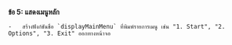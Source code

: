 **ข้อ 5: แสดงเมนูหลัก**
    
    -   สร้างฟังก์ชันชื่อ `displayMainMenu` ที่พิมพ์รายการเมนู เช่น "1. Start", "2. Options", "3. Exit" ออกทางหน้าจอ